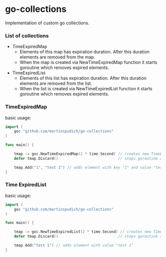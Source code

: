 # go-collections

Implementation of custom go collections.

### List of collections

* TimeExpiredMap
  * Elements of this map has expiration duration. After this duration elements are removed from the map.
  * When the map is created via NewTimeExpiredMap function it starts goroutine which removes expired elements.
* TimeExpiredList
  * Elements of this list has expiration duration. After this duration elements are removed from the list.
  * When the list is created via NewTimeExpiredList function it starts goroutine which removes expired elements.

### TimeExpiredMap

basic usage:
```go
import (
	goc "github.com/martinspudich/go-collections"
)

func main() {

    tmap := goc.NewTimeExpiredMap(2 * time.Second) // creates new TimeExpiredMap, it starts new goroutine
    defer tmap.Discard()                           // stops goroutine and discards internal data map

    tmap.Add("1", "test 1") // adds element with key "1" and value "test 1"
}
```

### Time ExpiredList

basic usage:
```go
import (
	goc "github.com/martinspudich/go-collections"
)

func main() {

    tmap := goc.NewTimeExpiredList(2 * time.Second) // creates new TimeExpiredMap, it starts new goroutine
    defer tmap.Discard()                           // stops goroutine and discards internal data map

    tmap.Add("test 1") // adds element with value "test 1"
}
```
